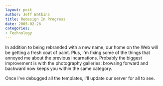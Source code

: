 ```yaml
--- 
layout: post
author: Jeff Watkins
title: Redesign In Progress
date: 2005-02-26
categories: 
- Technology
---
```


In addition to being rebranded with a new name, our home on the Web will be getting a fresh coat of paint. Plus, I'm fixing some of the things that annoyed me about the previous incarnations. Probably the biggest improvement is with the photography galleries: browsing forward and backward now keeps you within the same category.

Once I've debugged all the templates, I'll update our server for all to see.